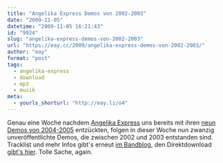 ```yaml
---
title: "Angelika Express Demos von 2002-2003"
date: "2009-11-05"
datetime: "2009-11-05 16:21:43"
id: "9924"
slug: "angelika-express-demos-von-2002-2003"
url: "https://eay.cc/2009/angelika-express-demos-von-2002-2003/"
author: "eay"
format: "post"
tags:
  - angelika-express
  - download
  - mp3
  - musik
meta:
  - yourls_shorturl: "http://eay.li/o4"
---
```


Genau eine Woche nachdem [Angelika Express](//eay.cc/tag/angelika-express/) uns bereits mit ihren [neun Demos von 2004-2005](//eay.cc/2009/angelika-express-demos-von-2004-2005/) entzückten, folgen in dieser Woche nun zwanzig unveröffentlichte Demos, die zwischen 2002 und 2003 entstanden sind. Tracklist und mehr Infos gibt's erneut [im Bandblog](http://angelika-express.de/2009/11/05/der-naechste-streich-hosen-runter-angelika-demos-2002-2003/), den Direktdownload [gibt's hier](http://bit.ly/AEdemos2). Tolle Sache, again.
